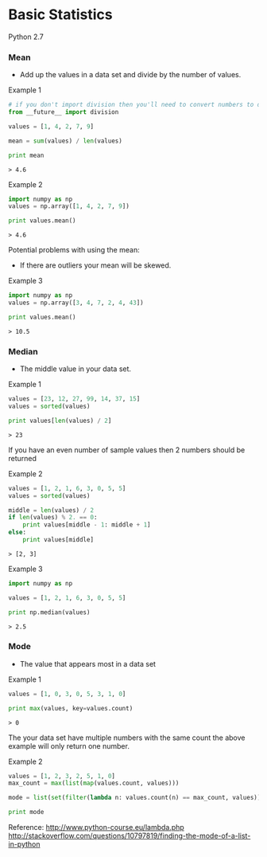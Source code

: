 # Basic Statistics
Python 2.7

### Mean
 - Add up the values in a data set and divide by the number of values.

Example 1
``` python
# if you don't import division then you'll need to convert numbers to decimals before dividing
from __future__ import division

values = [1, 4, 2, 7, 9]

mean = sum(values) / len(values)

print mean
```
``` output
> 4.6
```

Example 2
``` python
import numpy as np
values = np.array([1, 4, 2, 7, 9])

print values.mean()
```
``` output
> 4.6
```

Potential problems with using the mean:
 - If there are outliers your mean will be skewed.

Example 3
``` python
import numpy as np
values = np.array([3, 4, 7, 2, 4, 43])

print values.mean()
```
``` output
> 10.5
```

### Median
 - The middle value in your data set.

Example 1
``` python
values = [23, 12, 27, 99, 14, 37, 15]
values = sorted(values)

print values[len(values) / 2]
```
``` output
> 23
```

If you have an even number of sample values then 2 numbers should be returned

Example 2
``` python
values = [1, 2, 1, 6, 3, 0, 5, 5]
values = sorted(values)

middle = len(values) / 2
if len(values) % 2. == 0:
    print values[middle - 1: middle + 1]
else:
    print values[middle]
```
``` output
> [2, 3]
```

Example 3
``` python
import numpy as np

values = [1, 2, 1, 6, 3, 0, 5, 5]

print np.median(values)
```
``` output
> 2.5
```

### Mode
 - The value that appears most in a data set

Example 1
``` python
values = [1, 0, 3, 0, 5, 3, 1, 0]

print max(values, key=values.count)
```
``` output
> 0
```

The your data set have multiple numbers with the same count the above example will only return one number.

Example 2
``` python
values = [1, 2, 3, 2, 5, 1, 0]
max_count = max(list(map(values.count, values)))

mode = list(set(filter(lambda n: values.count(n) == max_count, values)))

print mode
```
Reference:
http://www.python-course.eu/lambda.php
http://stackoverflow.com/questions/10797819/finding-the-mode-of-a-list-in-python
